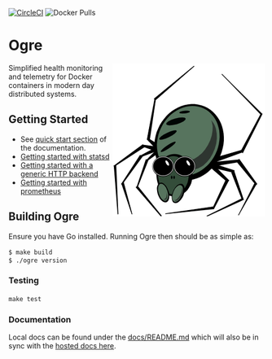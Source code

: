 [![CircleCI](https://circleci.com/gh/ideal-co/ogre.svg?style=shield)](https://circleci.com/gh/ideal-co/ogre)
![Docker Pulls](https://img.shields.io/docker/pulls/idealco/ogre.svg?maxAge=604800)
# Ogre
<img align="right" width="300" height="300" src=https://github.com/ideal-co/ogre-assets/blob/master/images/ogre-green-300.png>
Simplified health monitoring and telemetry for Docker containers in modern day
distributed systems.

## Getting Started
- See [quick start section](https://lowellmower.com/1/01/ogre-doc/#quick-start) of the documentation.
- [Getting started with statsd](https://youtu.be/MjhH5YD570U)
- [Getting started with a generic HTTP backend](https://youtu.be/jZ3DDbNvkX4)
- [Getting started with prometheus](https://youtu.be/680R_YYbaCQ)

## Building Ogre

Ensure you have Go installed. Running Ogre then should be as simple as:
```console
$ make build
$ ./ogre version
```

### Testing

``make test``

### Documentation

Local docs can be found under the [docs/README.md](./docs/README.md) which will
also be in sync with the [hosted docs here](https://lowellmower.com/1/01/ogre-doc/).
